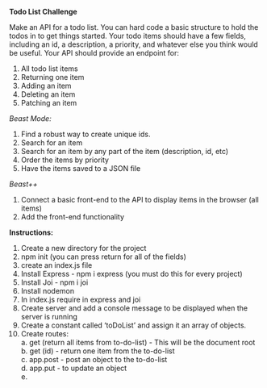**Todo List Challenge**

Make an API for a todo list. You can hard code a basic structure to hold the todos in to get things started. Your todo items should have a few fields, including an id, a description, a priority, and whatever else you think would be useful.
Your API should provide an endpoint for:
1. All todo list items
2. Returning one item
3. Adding an item
4. Deleting an item
5. Patching an item

*Beast Mode:*
1. Find a robust way to create unique ids.
2. Search for an item
3. Search for an item by any part of the item (description, id, etc)
4. Order the items by priority
5. Have the items saved to a JSON file

*Beast++*
1. Connect a basic front-end to the API to display items in the browser (all items)
2. Add the front-end functionality

**Instructions:**

1. Create a new directory for the project
2. npm init (you can press return for all of the fields)
3. create an index.js file
4. Install Express - npm i express (you must do this for every project)
5. Install Joi - npm i joi 
6. Install nodemon
7. In index.js require in express and joi
8. Create server and add a console message to be displayed when the server is running
9. Create a constant called ‘toDoList’ and assign it an array of objects. 
10. Create routes:<br>
    a. get (return all items from to-do-list) - This will be the document root<br>
    b. get (id) - return one item from the to-do-list<br>
    c. app.post - post an object to the to-do-list<br>
    d. app.put - to update an object<br>
    e.
